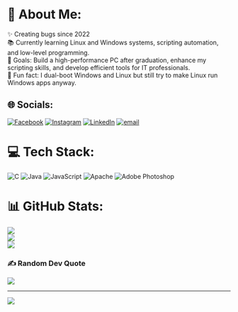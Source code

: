 # 💫 About Me:
✨ Creating bugs since 2022<br>📚 Currently learning Linux and Windows systems, scripting automation, and low-level programming.  <br>🎯 Goals: Build a high-performance PC after graduation, enhance my scripting skills, and develop efficient tools for IT professionals.  <br>🎲 Fun fact: I dual-boot Windows and Linux but still try to make Linux run Windows apps anyway.  


## 🌐 Socials:
[![Facebook](https://img.shields.io/badge/Facebook-%231877F2.svg?logo=Facebook&logoColor=white)](https://www.facebook.com/LNMNeoubie) [![Instagram](https://img.shields.io/badge/Instagram-%23E4405F.svg?logo=Instagram&logoColor=white)](https://www.instagram.com/neoubie_0517/) [![LinkedIn](https://img.shields.io/badge/LinkedIn-%230077B5.svg?logo=linkedin&logoColor=white)](https://www.linkedin.com/in/lance-madelar-664b022a6/) [![email](https://img.shields.io/badge/Email-D14836?logo=gmail&logoColor=white)](mailto:lnm136743110147172005@gmail.com) 

# 💻 Tech Stack:
![C](https://img.shields.io/badge/c-%2300599C.svg?style=for-the-badge&logo=c&logoColor=white) ![Java](https://img.shields.io/badge/java-%23ED8B00.svg?style=for-the-badge&logo=openjdk&logoColor=white) ![JavaScript](https://img.shields.io/badge/javascript-%23323330.svg?style=for-the-badge&logo=javascript&logoColor=%23F7DF1E) ![Apache](https://img.shields.io/badge/apache-%23D42029.svg?style=for-the-badge&logo=apache&logoColor=white) ![Adobe Photoshop](https://img.shields.io/badge/adobe%20photoshop-%2331A8FF.svg?style=for-the-badge&logo=adobe%20photoshop&logoColor=white)
# 📊 GitHub Stats:
![](https://github-readme-stats.vercel.app/api?username=Neoubie&theme=dark&hide_border=false&include_all_commits=false&count_private=false)<br/>
![](https://github-readme-streak-stats.herokuapp.com/?user=Neoubie&theme=dark&hide_border=false)<br/>
![](https://github-readme-stats.vercel.app/api/top-langs/?username=Neoubie&theme=dark&hide_border=false&include_all_commits=false&count_private=false&layout=compact)

### ✍️ Random Dev Quote
![](https://quotes-github-readme.vercel.app/api?type=vetical&theme=radical)

---
[![](https://visitcount.itsvg.in/api?id=Neoubie&icon=0&color=0)](https://visitcount.itsvg.in)

<!-- Proudly created with GPRM ( https://gprm.itsvg.in ) -->
